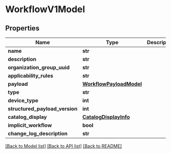 # WorkflowV1Model

## Properties
Name | Type | Description | Notes
------------ | ------------- | ------------- | -------------
**name** | **str** |  | [optional] 
**description** | **str** |  | [optional] 
**organization_group_uuid** | **str** |  | [optional] 
**applicability_rules** | **str** |  | [optional] 
**payload** | [**WorkflowPayloadModel**](WorkflowPayloadModel.md) |  | [optional] 
**type** | **str** |  | [optional] 
**device_type** | **int** |  | [optional] 
**structured_payload_version** | **int** |  | [optional] 
**catalog_display** | [**CatalogDisplayInfo**](CatalogDisplayInfo.md) |  | [optional] 
**implicit_workflow** | **bool** |  | [optional] 
**change_log_description** | **str** |  | [optional] 

[[Back to Model list]](../README.md#documentation-for-models) [[Back to API list]](../README.md#documentation-for-api-endpoints) [[Back to README]](../README.md)


